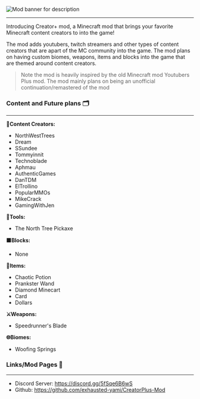 ![Mod banner for description](https://cdn.modrinth.com/data/cached_images/40f9a2ba48973dca44ed2a7bdc0725980e69d0ff.png)

---

Introducing Creator+ mod, a Minecraft mod that brings your favorite Minecraft content creators to into the game!

The mod adds youtubers, twitch streamers and other types of content creators that are apart of the MC community into the game. The mod plans on having custom biomes, weapons, items and blocks into the game that are themed around content creators. 

> Note the mod is heavily inspired by the old Minecraft mod Youtubers Plus mod. The mod mainly plans on being an unofficial continuation/remastered of the mod

### Content and Future plans 🗂️

---

**🎥Content Creators:**
- NorthWestTrees
- Dream
- SSundee
- Tommyinnit
- Technoblade
- Aphmau
- AuthenticGames
- DanTDM
- ElTrollino
- PopularMMOs
- MikeCrack
- GamingWithJen

**🔨Tools:**
- The North Tree Pickaxe

**🟫Blocks:**
- None

**💎Items:**
- Chaotic Potion
- Prankster Wand
- Diamond Minecart
- Card
- Dollars

**⚔️Weapons:**
- Speedrunner's Blade

**🌐Biomes:**
- Woofing Springs


### **Links/Mod Pages** 🔗
---
- Discord Server: https://discord.gg/5fSqe6B6wS
- Github: https://github.com/exhausted-yami/CreatorPlus-Mod
